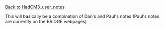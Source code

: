 [Back to HadCM3_user_notes](HadCM3_user_notes.md)

This will basically be a combination of Dan's and Paul's notes (Paul's notes are currently on the BRIDGE webpages)